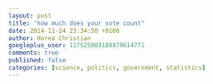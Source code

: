 ```yaml
---
layout: post
title: "how much does your vote count"
date: 2014-11-24 23:34:50 +0100
author: Horea Christian
googleplus_user: 117525803180879614771
comments: true
published: false
categories: [science, politics, government, statistics]
---
```

